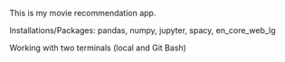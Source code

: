 This is my movie recommendation app.

Installations/Packages: 
pandas, numpy, jupyter, spacy, en_core_web_lg

Working with two terminals (local and Git Bash)